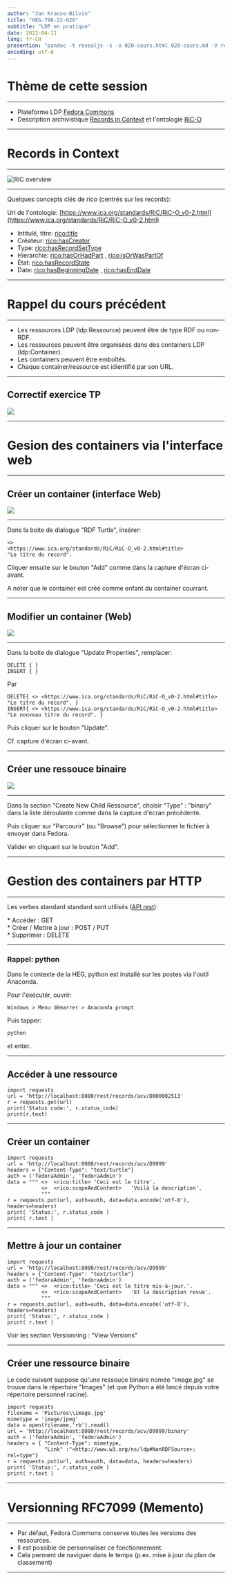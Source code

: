 ```yaml
---
author: "Jan Krause-Bilvin"
title: "HEG-796-22-020"
subtitle: "LDP en pratique"
date: 2022-04-11
lang: fr-CH
presention: "pandoc -t revealjs -s -o 020-cours.html 020-cours.md -V revealjs-url=reveal.js -V theme=white --katex; pandoc -t html5 -o 000-intro.pdf 000-intro.md"
encoding: utf-8
---
```


# Thème de cette session

---


  * Plateforme LDP [Fedora Commons](https://duraspace.org/fedora/)
  * Description archivistique [Records in Context](https://www.ica.org/fr/records-in-contexts-modele-conceptuel) et l'ontologie [RiC-O](https://www.ica.org/fr/records-in-contexts-ontology)

---

# Records in Context

---


![RiC overview](media/RiC-CM-overview.jpg)


---

Quelques concepts clés de rico (centrés sur les records):

Url de l'ontologie: [https://www.ica.org/standards/RiC/RiC-O_v0-2.html](https://www.ica.org/standards/RiC/RiC-O_v0-2.html)

* Intitulé, titre: [rico:title](https://www.ica.org/standards/RiC/RiC-O_v0-2.html#title)
* Créateur: [rico:hasCreator](https://www.ica.org/standards/RiC/RiC-O_v0-2.html#hasCreator)
* Type: [rico:hasRecordSetType](https://www.ica.org/standards/RiC/RiC-O_v0-2.html#hasRecordSetType)
* Hierarchie: [rico:hasOrHadPart](https://www.ica.org/standards/RiC/RiC-O_v0-2.html#hasOrHadPart) , [rico:isOrWasPartOf](https://www.ica.org/standards/RiC/RiC-O_v0-2.html#isOrWasPartOf)
* État: [rico:hasRecordState](https://www.ica.org/standards/RiC/RiC-O_v0-2.html#hasRecordState)
* Date: [rico:hasBeginningDate](https://www.ica.org/standards/RiC/RiC-O_v0-2.html#hasBeginningDate) , [rico:hasEndDate](https://www.ica.org/standards/RiC/RiC-O_v0-2.html#hasEndDate) 


---

# Rappel du cours précédent

---

* Les ressources LDP (ldp:Ressource) peuvent être de type RDF ou non-RDF.
* Les ressources peuvent être organisées dans des containers LDP (ldp:Container).
* Les containers peuvent être emboîtés.
* Chaque container/ressource est idientifié par son URL.

---

## Correctif exercice TP

![](media/LDP-archival-fonds/010ex1-correction.png)


---

# Gesion des containers via l'interface web

---

## Créer un container (interface Web) 

![](media/FCREPO-create.png)

---

Dans la boite de dialogue "RDF Turtle", insérer:

```
<>   
<https://www.ica.org/standards/RiC/RiC-O_v0-2.html#title>   
"Le titre du record".
```

Cliquer ensuite sur le bouton "Add" comme dans la capture d'écran ci-avant.

A noter que le container est créé comme enfant du container courrant.

---

## Modifier un container (Web) 

![](media/FCREPO-update.png)

---

Dans la boite de dialogue "Update Properties", remplacer:

```
DELETE { }
INSERT { }
```

Par

```
DELETE{ <> <https://www.ica.org/standards/RiC/RiC-O_v0-2.html#title>  "Le titre du record". }
INSERT{ <> <https://www.ica.org/standards/RiC/RiC-O_v0-2.html#title>  "Le nouveau titre du record". }
```

Puis cliquer sur le bouton "Update".

Cf. capture d'écran ci-avant.

---

## Créer une ressouce binaire

![](media/FCREPO-create-binary.png)

---

Dans la section "Create New Child Ressource", choisir "Type" : "binary" dans la liste déroulante comme dans la capture d'écran précédente.

Puis cliquer sur "Parcourir" (ou "Browse") pour sélectionner le fichier à envoyer dans Fedora.

Valider en cliquant sur le bouton "Add".



---

# Gestion des containers par HTTP

---


Les verbes standard standard sont utilisés ([API rest](https://fr.wikipedia.org/wiki/Representational_state_transfer)):

<div class="fragment" data-fragment-index="1">
  * Accéder : GET
</div>
<div class="fragment" data-fragment-index="2">
  * Créer / Mettre à jour : POST / PUT
</div>
<div class="fragment" data-fragment-index="3">  
  * Supprimer : DELETE
</div>

---

### Rappel: python

Dans le contexte de la HEG, python est installé sur les postes via l'outil Anaconda.

Pour l'exécutér, ouvrir:

```
Windows > Menu démarrer > Anaconda prompt
```

Puis tapper:

```
python
```
et enter.


---

## Accéder à une ressource

```
import requests
url = 'http://localhost:8080/rest/records/acv/D000002513'
r = requests.get(url)
print('Status code:', r.status_code)
print(r.text)

```


---

## Créer un container

```
import requests
url = 'http://localhost:8080/rest/records/acv/D9999'
headers = {"Content-Type": "text/turtle"}
auth = ('fedoraAdmin', 'fedoraAdmin')
data = """ <>  <rico:title> 'Ceci est le titre'.
		   <>  <rico:scopeAndContent>   'Voilà la description'.
		   """
r = requests.put(url, auth=auth, data=data.encode('utf-8'), headers=headers)
print( 'Status:', r.status_code )
print( r.text )
```

---


## Mettre à jour un container

```
import requests
url = 'http://localhost:8080/rest/records/acv/D9999'
headers = {"Content-Type": "text/turtle"}
auth = ('fedoraAdmin', 'fedoraAdmin')
data = """ <>  <rico:title> 'Ceci est le titre mis-à-jour.'.
		   <>  <rico:scopeAndContent>   'Et la description revue'.
		   """
r = requests.put(url, auth=auth, data=data.encode('utf-8'), headers=headers)
print( 'Status:', r.status_code )
print( r.text )
```

Voir les section Versionning : "View Versions"

---



## Créer une ressource binaire

Le code suivant suppose qu'une ressouce binaire nomée "image.jpg" se trouve dans le répertoire "Images" (et que Python a été lancé depuis votre répertoire personnel racine).

```
import requests
filename = 'Pictures\\image.jpg'
mimetype = 'image/jpeg'
data = open(filename,'rb').read()
url = 'http://localhost:8080/rest/records/acv/D9999/binary'
auth = ('fedoraAdmin', 'fedoraAdmin')
headers = { "Content-Type": mimetype,
			"Link" :"<http://www.w3.org/ns/ldp#NonRDFSource>; rel=type"}
r = requests.put(url, auth=auth, data=data, headers=headers)
print( 'Status:', r.status_code )
print( r.text )
```

---

# Versionning RFC7099 (Memento)

---

* Par défaut, Fedora Commons conserve toutes les versions des ressources. 
* Il est possible de personnaliser ce fonctionnement.
* Cela perment de naviguer dans le temps (p.ex. mise à jour du plan de classement)

---
